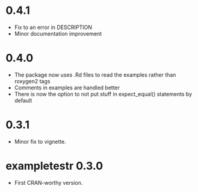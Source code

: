 # 0.4.1
* Fix to an error in DESCRIPTION
* Minor documentation improvement

# 0.4.0
* The package now uses .Rd files to read the examples rather than roxygen2 tags
* Comments in examples are handled better
* There is now the option to not put stuff in expect_equal() statements by default

# 0.3.1
* Minor fix to vignette.

# exampletestr 0.3.0
* First CRAN-worthy version.
